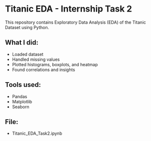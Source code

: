 
# Titanic EDA - Internship Task 2

This repository contains Exploratory Data Analysis (EDA) of the Titanic Dataset using Python.

## What I did:
- Loaded dataset
- Handled missing values
- Plotted histograms, boxplots, and heatmap
- Found correlations and insights

## Tools used:
- Pandas
- Matplotlib
- Seaborn

## File:
- Titanic_EDA_Task2.ipynb
